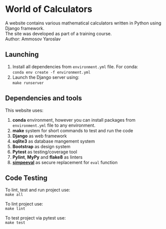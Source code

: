# World of Сalculators
A website contains various mathematical calculators written in Python using Django framework.<br />
The site was developed as part of a training course.<br />
Author: Ammosov Yaroslav

## Launching
1. Install all dependencies from `environment.yml` file. For conda:<br />
`conda env create -f environment.yml`
2. Launch the Django server using:<br />
`make runserver`

## Dependencies and tools
This website uses:<br />
1. **conda** environment, however you can install packages from `environment.yml` file to any environment.
2. **make** system for short commands to test and run the code
3. **Django** as web framework
4. **sqlite3** as database mangement system
5. **Bootstrap** as design system
6. **Pytest** as testing/coverage tool
7. **Pylint**, **MyPy** and **flake8** as linters
8. [**simpeeval**](https://github.com/danthedeckie/simpleeval) as secure replacement for `eval` function

## Code Testing
To lint, test and run project use:<br />
`make all`

To lint project use:<br />
`make lint`

To test project via pytest use:<br />
`make test`